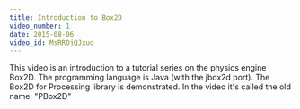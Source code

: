 ```yaml
---
title: Introduction to Box2D
video_number: 1
date: 2015-08-06
video_id: MsRROjQJxuo
---
```

This video is an introduction to a tutorial series on the physics engine Box2D.  The programming language is Java (with the jbox2d port).  The Box2D for Processing library is demonstrated.  In the video it's called the old name: "PBox2D" 
